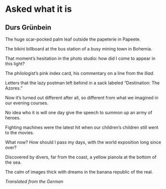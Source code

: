 # Asked what it is
## Durs Grünbein
The huge scar-pocked palm leaf
outside the papeterie in Papeete.

The bikini billboard at the bus station
of a busy mining town in Bohemia.

That moment’s hesitation in the photo studio:
how did I come to appear in this light?

The philologist’s pink index card, his
commentary on a line from the _Iliad_.

Letters that the lazy postman left behind
in a sack labeled “Destination: The Azores.”

Now it’s turned out different after all, so different
from what we imagined in our evening courses.

No idea who it is will one day give the speech
to summon up an army of heroes.

Fighting machines were the latest hit when
our children’s children still went to the movies.

What now? How should I pass my days,
with the world exposition long since over?

Discovered by divers, far from the coast,
a yellow pianola at the bottom of the sea.

The calm of images thick with dreams
in the banana republic of the real.

_Translated from the German_